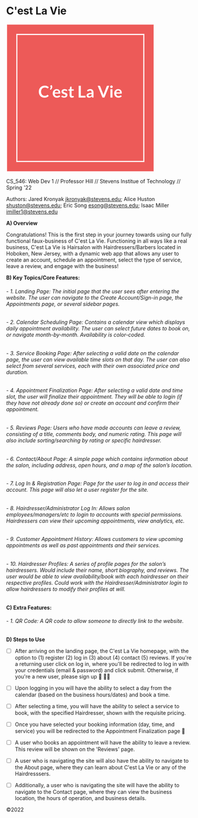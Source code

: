 # C'est La Vie

![This is the logo](/code/docs/Logo.png)

CS_546: Web Dev 1 // Professor Hill // Stevens Institue of Technology // Spring '22

Authors: Jared Kronyak <jkronyak@stevens.edu>; Alice Huston <shuston@stevens.edu>; Eric Song <esong@stevens.edu>; Isaac Miller <imiller1@stevens.edu>

<b> A) Overview </b>

Congratulations! This is the first step in your journey towards using our fully functional faux-business of C'est La Vie. Functioning in all ways like a real business, C'est La Vie is Hairsalon with Hairdressers/Barbers located in Hoboken, New Jersey, with a dynamic web app that allows any user to create an account, schedule an appointment, select the type of service, leave a review, and engage with the business!


<b> B) Key Topics/Core Features: </b>

###### - 1. Landing Page: The initial page that the user sees after entering the website. The user can navigate to the Create Account/Sign-in page, the Appointments page, or several sidebar pages.

###### - 2. Calendar Scheduling Page: Contains a calendar view which displays daily appointment availability. The user can select future dates to book on, or navigate month-by-month. Availability is color-coded.

###### - 3. Service Booking Page: After selecting a valid date on the calendar page, the user can view available time slots on that day. The user can also select from several services, each with their own associated price and duration.

###### - 4. Appointment Finalization Page: After selecting a valid date and time slot, the user will finalize their appointment. They will be able to login (if they have not already done so) or create an account and confirm their appointment.

###### - 5. Reviews Page: Users who have made accounts can leave a review, consisting of a title, comments body, and numeric rating. This page will also include sorting/searching by rating or specific hairdresser.

###### - 6. Contact/About Page: A simple page which contains information about the salon, including address, open hours, and a map of the salon’s location.

###### - 7. Log In & Registration Page: Page for the user to log in and access their account. This page will also let a user register for the site.

###### - 8. Hairdresser/Administrator Log In: Allows salon employees/managers/etc to login to accounts with special permissions. Hairdressers can view their upcoming appointments, view analytics, etc.

###### - 9. Customer Appointment History: Allows customers to view upcoming appointments as well as past appointments and their services.

###### - 10. Hairdresser Profiles: A series of profile pages for the salon’s hairdressers. Would include their name, short biography, and reviews. The user would be able to view availability/book with each hairdresser on their respective profiles. Could work with the Hairdresser/Administrator login to allow hairdressers to modify their profiles at will.


<b> C) Extra Features: </b>

###### - 1. QR Code: A QR code to allow someone to directly link to the website.


<b> D) Steps to Use </b>


- [ ] After arriving on the landing page, the C'est La Vie homepage, with the option to (1) register (2) log in (3) about (4) contact (5) reviews. If you're a returning user click on log in, where you'll be redirected to log in with your credentials (email & password) and click submit. Otherwise, if you're a new user, please sign up 💇 💇‍♀️
- [ ] Upon logging in you will have the ability to select a day from the calendar (based on the business hours/dates) and book a time.
- [ ] After selecting a time, you will have the ability to select a service to book, with the specified Hairdresser, shown with the requisite pricing.
- [ ] Once you have selected your booking information (day, time, and service) you will be redirected to the Appointment Finalization page :tada:
- [ ] A user who books an appointment will have the ability to leave a review. This review will be shown on the 'Reviews' page.
- [ ] A user who is navigating the site will also have the ability to navigate to the About page, where they can learn about C'est La Vie or any of the Hairdresssers.
- [ ] Additionally, a user who is navigating the site will have the ability to navigate to the Contact page, where they can view the business location, the hours of operation, and business details.






©2022
